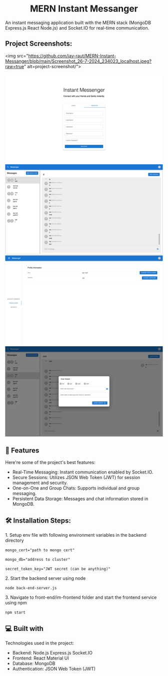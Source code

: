 <h1 align="center" id="title">MERN Instant Messanger</h1>

<p id="description">An instant messaging application built with the MERN stack (MongoDB Express.js React Node.js) and Socket.IO for real-time communication.</p>

<h2>Project Screenshots:</h2>

<img src="https://github.com/jay-raut/MERN-Instant-Messanger/blob/main/Screenshot_26-7-2024_234023_localhost.jpeg?raw=true" alt=project-screenshot/">

<img src="https://github.com/jay-raut/MERN-Instant-Messanger/blob/main/Screenshot_26-7-2024_233951_localhost.jpeg?raw=true" alt="project-screenshot/">

<img src="https://github.com/jay-raut/MERN-Instant-Messanger/blob/main/Screenshot_26-7-2024_233731_localhost.jpeg?raw=true" alt="project-screenshot/">

<img src="https://github.com/jay-raut/MERN-Instant-Messanger/blob/main/Screenshot_26-7-2024_233834_localhost.jpeg?raw=true" alt="project-screenshot/">

<img src="https://github.com/jay-raut/MERN-Instant-Messanger/blob/main/Screenshot_26-7-2024_233846_localhost.jpeg?raw=true" alt="project-screenshot/">

  
  
<h2>🧐 Features</h2>

Here're some of the project's best features:

*   Real-Time Messaging: Instant communication enabled by Socket.IO.
*   Secure Sessions: Utilizes JSON Web Token (JWT) for session management and security.
*   One-on-One and Group Chats: Supports individual and group messaging.
*   Persistent Data Storage: Messages and chat information stored in MongoDB.

<h2>🛠️ Installation Steps:</h2>

<p>1. Setup env file with following environment variables in the backend directory</p>

```
mongo_cert="path to mongo cert"
```

```
mongo_db="address to cluster"
```

```
secret_token_key="JWT secret (can be anything)"
```

<p>2. Start the backend server using node</p>

```
node back-end-server.js
```

<p>3. Navigate to front-end/im-frontend folder and start the frontend service using npm</p>

```
npm start
```

  
  
<h2>💻 Built with</h2>

Technologies used in the project:

*   Backend: Node.js Express.js Socket.IO
*   Frontend: React Material UI
*   Database: MongoDB
*   Authentication: JSON Web Token (JWT)

